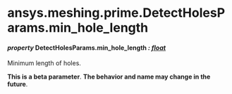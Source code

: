 # ansys.meshing.prime.DetectHolesParams.min_hole_length

<a id="ansys.meshing.prime.DetectHolesParams.min_hole_length"></a>

#### *property* DetectHolesParams.min_hole_length *: [float](https://docs.python.org/3.11/library/functions.html#float)*

Minimum length of holes.

**This is a beta parameter**. **The behavior and name may change in the future**.

<!-- !! processed by numpydoc !! -->
